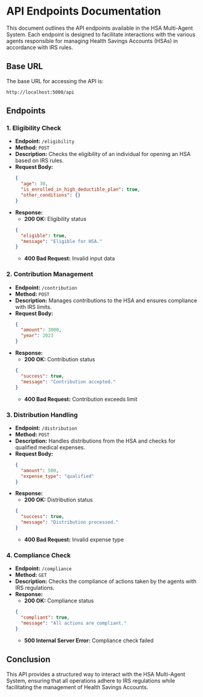 # API Endpoints Documentation

This document outlines the API endpoints available in the HSA Multi-Agent System. Each endpoint is designed to facilitate interactions with the various agents responsible for managing Health Savings Accounts (HSAs) in accordance with IRS rules.

## Base URL
The base URL for accessing the API is:
```
http://localhost:5000/api
```

## Endpoints

### 1. Eligibility Check
- **Endpoint:** `/eligibility`
- **Method:** `POST`
- **Description:** Checks the eligibility of an individual for opening an HSA based on IRS rules.
- **Request Body:**
  ```json
  {
    "age": 30,
    "is_enrolled_in_high_deductible_plan": true,
    "other_conditions": {}
  }
  ```
- **Response:**
  - **200 OK:** Eligibility status
  ```json
  {
    "eligible": true,
    "message": "Eligible for HSA."
  }
  ```
  - **400 Bad Request:** Invalid input data

### 2. Contribution Management
- **Endpoint:** `/contribution`
- **Method:** `POST`
- **Description:** Manages contributions to the HSA and ensures compliance with IRS limits.
- **Request Body:**
  ```json
  {
    "amount": 3000,
    "year": 2023
  }
  ```
- **Response:**
  - **200 OK:** Contribution status
  ```json
  {
    "success": true,
    "message": "Contribution accepted."
  }
  ```
  - **400 Bad Request:** Contribution exceeds limit

### 3. Distribution Handling
- **Endpoint:** `/distribution`
- **Method:** `POST`
- **Description:** Handles distributions from the HSA and checks for qualified medical expenses.
- **Request Body:**
  ```json
  {
    "amount": 500,
    "expense_type": "qualified"
  }
  ```
- **Response:**
  - **200 OK:** Distribution status
  ```json
  {
    "success": true,
    "message": "Distribution processed."
  }
  ```
  - **400 Bad Request:** Invalid expense type

### 4. Compliance Check
- **Endpoint:** `/compliance`
- **Method:** `GET`
- **Description:** Checks the compliance of actions taken by the agents with IRS regulations.
- **Response:**
  - **200 OK:** Compliance status
  ```json
  {
    "compliant": true,
    "message": "All actions are compliant."
  }
  ```
  - **500 Internal Server Error:** Compliance check failed

## Conclusion
This API provides a structured way to interact with the HSA Multi-Agent System, ensuring that all operations adhere to IRS regulations while facilitating the management of Health Savings Accounts.